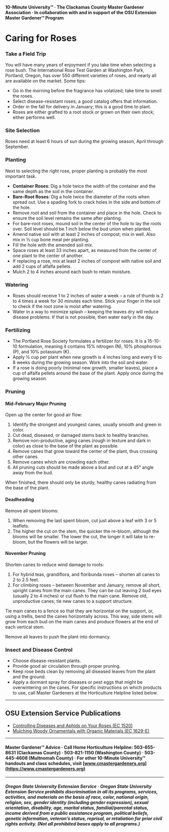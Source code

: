 #### 10-Minute University™ · The Clackamas County Master Gardener Association · In collaboration with and in support of the OSU Extension Master Gardener™ Program

# Caring for Roses

### Take a Field Trip

You will have many years of enjoyment if you take time when selecting a rose bush. The International Rose Test Garden at Washington Park, Portland, Oregon, has over 550 different varieties of roses, and nearly all are available on the market. Some tips:

- Go in the morning before the fragrance has volatized; take time to smell the roses.
- Select disease-resistant roses; a good catalog offers that information.
- Order in the fall for delivery in January; this is a good time to plant.
- Roses are either grafted to a root stock or grown on their own stock; either performs well.

### Site Selection

Roses need at least 6 hours of sun during the growing season, April through September.

### Planting

Next to selecting the right rose, proper planting is probably the most important task.

- **Container Roses**: Dig a hole twice the width of the container and the same depth as the soil in the container.
- **Bare-Root Roses**: Dig a hole twice the diameter of the roots when spread out. Use a spading fork to crack holes in the side and bottom of the hole.
- Remove root and soil from the container and place in the hole. Check to ensure the soil level remains the same after planting.
- For bare-root roses, mound soil in the center of the hole to lay the roots over. Soil level should be 1 inch below the bud union when planted.
- Amend native soil with at least 2 inches of compost; mix in well. Also mix in ½ cup bone meal per planting.
- Fill the hole with the amended soil mix.
- Space roses at least 33 inches apart, as measured from the center of one plant to the center of another.
- If replacing a rose, mix at least 2 inches of compost with native soil and add 2 cups of alfalfa pellets.
- Mulch 2 to 4 inches around each bush to retain moisture.

### Watering

- Roses should receive 1 to 2 inches of water a week – a rule of thumb is 2 to 4 times a week for 30 minutes each time. Stick your finger in the soil to check if the root zone is moist after watering.
- Water in a way to minimize splash – keeping the leaves dry will reduce disease problems. If that is not possible, then water early in the day.

### Fertilizing

- The Portland Rose Society formulates a fertilizer for roses. It is a 15-10-10 formulation, meaning it contains 15% nitrogen (N), 10% phosphorous (P), and 10% potassium (K).
- Apply ½ cup per plant when new growth is 4 inches long and every 6 to 8 weeks during the growing season. Work into the soil and water.
- If a rose is doing poorly (minimal new growth, smaller leaves), place a cup of alfalfa pellets around the base of the plant. Apply once during the growing season.

### Pruning

#### Mid-February Major Pruning

Open up the center for good air flow:

1. Identify the strongest and youngest canes, usually smooth and green in color.
2. Cut dead, diseased, or damaged stems back to healthy branches.
3. Remove non-productive, aging canes (rough in texture and dark in color) as close to the base of the plant as possible.
4. Remove canes that grow toward the center of the plant, thus crossing other canes.
5. Remove canes which are crowding each other.
6. All pruning cuts should be made above a bud and cut at a 45° angle away from the bud.

When finished, there should only be sturdy, healthy canes radiating from the base of the plant.

#### Deadheading

Remove all spent blooms:

1. When removing the last spent bloom, cut just above a leaf with 3 or 5 leaflets.
2. The higher the cut on the stem, the quicker the re-bloom, although the blooms will be smaller. The lower the cut, the longer it will take to re-bloom, but the flowers will be larger.

#### November Pruning

Shorten canes to reduce wind damage to roots:

1. For hybrid teas, grandiflora, and floribunda roses – shorten all canes to 2 to 2.5 feet.
2. For climbing roses – between November and January, remove all short, upright canes from the main canes. They can be cut leaving 2 bud eyes (usually 2 to 4 inches) or cut flush to the main cane. Remove old, unproductive canes; tie new canes to a support structure.

Tie main canes to a fence so that they are horizontal on the support, or, using a trellis, bend the canes horizontally across. This way, side stems will grow from each bud on the main canes and produce flowers at the end of each vertical stem.

Remove all leaves to push the plant into dormancy.

### Insect and Disease Control

- Choose disease-resistant plants.
- Provide good air circulation through proper pruning.
- Keep rose beds clean by removing all diseased leaves from the plant and the ground.
- Apply a dormant spray for diseases or pest eggs that might be overwintering on the canes. For specific instructions on which products to use, call Master Gardeners at the Horticulture Helpline listed below.

---

## OSU Extension Service Publications

- [Controlling Diseases and Aphids on Your Roses (EC 1520)](https://catalog.extension.oregonstate.edu/ec1520)
- [Mulching Woody Ornamentals with Organic Materials (EC 1629-E)](https://catalog.extension.oregonstate.edu/ec1629-e)

---

#### Master Gardener™ Advice · Call Home Horticulture Helpline: 503-655-8631 (Clackamas County) · 503-821-1150 (Washington County) · 503-445-4608 (Multnomah County) · For other 10-Minute University™ handouts and class schedules, visit [www.cmastergardeners.org](https://www.cmastergardeners.org)

---

##### Oregon State University Extension Service · Oregon State University Extension Service prohibits discrimination in all its programs, services, activities, and materials on the basis of race, color, national origin, religion, sex, gender identity (including gender expression), sexual orientation, disability, age, marital status, familial/parental status, income derived from a public assistance program, political beliefs, genetic information, veteran’s status, reprisal, or retaliation for prior civil rights activity. (Not all prohibited bases apply to all programs.)